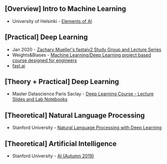 ## [Overview] Intro to Machine Learning
- University of Helsinki - [Elements of AI](https://www.elementsofai.com/)

## [Practical] Deep Learning
- Jan 2020 - [Zachary Mueller's fastaiv2 Study Group and Lecture Series](https://forums.fast.ai/t/a-walk-with-fastai2-study-group-and-online-lectures-megathread/59929)
- Weights&Biases - [Machine Learning/Deep Learning project based course designed for engineers](https://github.com/lukas/ml-class/)
- [fast.ai](https://www.fast.ai)

## [Theory + Practical] Deep Learning
- Master Datascience Paris Saclay - [Deep Learning Course - Lecture Slides and Lab Notebooks](https://m2dsupsdlclass.github.io/lectures-labs/)

## [Theoretical] Natural Language Processing
- Stanford University - [Natural Language Processing with Deep Learning](http://web.stanford.edu/class/cs224n/)

## [Theoretical] Artificial Intelligence
- Stanford University - [AI (Autumn 2019)](https://www.youtube.com/watch?v=J8Eh7RqggsU&list=PLoROMvodv4rO1NB9TD4iUZ3qghGEGtqNX)